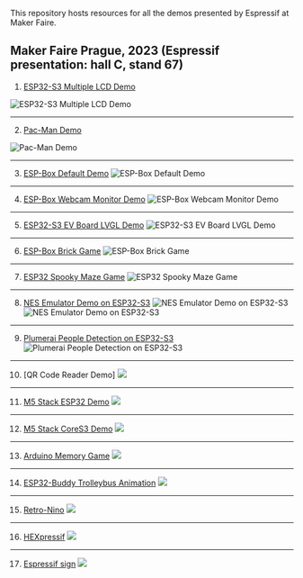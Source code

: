 This repository hosts resources for all the demos presented by Espressif at Maker Faire.

Maker Faire Prague, 2023 (Espressif presentation: hall C, stand 67)
------------------------
1. [ESP32-S3 Multiple LCD Demo](https://github.com/espzav/Multiple-LCD-Demo)

![ESP32-S3 Multiple LCD Demo](imgs/1-ESP32-S3-Multiple-LCD-Demo.jpg)

***

2. [Pac-Man Demo](https://github.com/SuGlider/Pacman)

![Pac-Man Demo](imgs/2-Pac-Man-Demo.jpg)

***


3. [ESP-Box Default Demo](https://github.com/espressif/esp-box/tree/master/examples/factory_demo)
![ESP-Box Default Demo](imgs/3-ESP-Box-Default-Demo.jpg)

***

4. [ESP-Box Webcam Monitor Demo](https://github.com/espzav/UVC-Camera-and-MSC-LVGL-Example)
![ESP-Box Webcam Monitor Demo](imgs/4-ESP-Box-Webcam-Monitor-Demo.jpg)


***

5. [ESP32-S3 EV Board LVGL Demo](https://github.com/espressif/esp-bsp/tree/master/examples/display_lvgl_demos)
![ESP32-S3 EV Board LVGL Demo](imgs/5-ESP32-S3-EV-Board-LVGL-Demo.jpg)

***

6. [ESP-Box Brick Game](https://doc.embedded-wizard.de/getting-started-esp32)
![ESP-Box Brick Game](imgs/6-ESP-Box-Brick-Game.jpg)

***

7. [ESP32 Spooky Maze Game](https://github.com/georgik/esp32-spooky-maze-game)
![ESP32 Spooky Maze Game](imgs/7-ESP32-Spooky-Maze-Game.jpg)

***

8. [NES Emulator Demo on ESP32-S3](https://github.com/espzav/esp32-nesemu/tree/idf_5.0)
![NES Emulator Demo on ESP32-S3](imgs/8-NES-Emulator-Demo-A.jpg)
![NES Emulator Demo on ESP32-S3](imgs/8-NES-Emulator-Demo-B.jpg)

***

9. [Plumerai People Detection on ESP32-S3](https://docs.plumerai.com/1.10/people_detection_esp32_s3_demo/)
![Plumerai People Detection on ESP32-S3](imgs/9-Plumerai-People-Detection.png)

***

10. [QR Code Reader Demo]
![](imgs/10-QR-Code-Reader-Demo.jpg)

***

11. [M5 Stack ESP32 Demo](https://github.com/m5stack/Core2-for-AWS-IoT-Kit/tree/master/Factory-Firmware)
![](imgs/11-M5-Stack-ESP32-Demo.jpg)

***

12. [M5 Stack CoreS3 Demo](https://github.com/m5stack/M5CoreS3/tree/main)
![](imgs/12-M5-Stack-CoreS3-Demo.jpg)

***

13. [Arduino Memory Game](https://github.com/PilnyTomas/arduino-memory-game)
![](imgs/13-Arduino-Memory-Game.jpg)

***

14. [ESP32-Buddy Trolleybus Animation](https://github.com/georgik/esp32-buddy-rs/blob/main/examples/car.rs)
![](imgs/14-ESP32-Buddy-Trolleybus-Animation.jpg)

***

15. [Retro-Nino](https://www.linkedin.com/feed/update/urn:li:activity:7016758367142432768/)
![](imgs/15-RetroNino.jpg)
***

16. [HEXpressif](https://github.com/kumekay/hexpressif)
![](imgs/16-HEXpressif.jpg)
***

17. [Espressif sign](https://kno.wled.ge/)
![](imgs/17-Espressif-sign.jpg)

